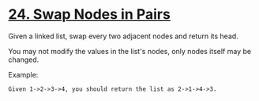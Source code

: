 [24. Swap Nodes in Pairs](https://leetcode.com/problems/swap-nodes-in-pairs/)
=========================

Given a linked list, swap every two adjacent nodes and return its head.

You may not modify the values in the list's nodes, only nodes itself
may be changed.

Example:
```
Given 1->2->3->4, you should return the list as 2->1->4->3.
```
